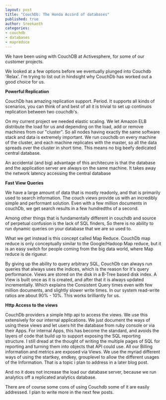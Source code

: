 ```yaml
--- 
layout: post
title: "CouchDb: The Honda Accord of databases"
published: true
author: Sreekanth
categories: 
- couchdb
- databases
- mapreduce
---
```


We have been using with CouchDB at Activesphere, for some of our customer projects.

We looked at a few options before we eventually plunged into Couchdb 'Relax'. I'm trying to list out in hindsight why CouchDb has worked out a good choice for us.

**Powerful Replication**

CouchDb has amazing replication support. Period. It supports all kinds of scenarios, you can think of and best of all it is trivial to set up continuos replication between two couchdb's.


On my current project we needed elastic scaling. We let Amazon ELB
distribute the load for us and depending on the load, add or remove
machines from our "cluster". So all nodes having exactly the same
software stack and data is extremely important. We run couchdb on
every machine of the cluster, and each machine replicates with the
master, so all the data spreads over the cluster in short time. This
means no big beefy dedicated central database.

An accidental (and big) advantage of this architecure is that the
database and the application server are always on the same machine. It
takes away the network latency accessing the central database


**Fast View Queries**


We have a large amount of data that is mostly readonly, and that is
primarily used to search information. The couch views provide us with
an incredibly simple and performant solution. Even with a few million
documents in couchDb, we get search results in a few hundredths of a
second.

Among other things that is fundamentally different in couchdb and
source of perpetual confusion is the lack of SQL finders, So there is
no ability to run dynamic queries on your database that we are so used
to.

What we get instead is this concept called Map Reduce. CouchDb map
reduce is only conceptually similar to the Google/Hadoop Map reduce,
but it is an easy switch for people coming from the big data world,
where Map reduce is de rigueur.

By giving up the ability to query arbitrary SQL, CouchDb can always
run queries that always uses the indices, which is the reason for it's
query performance. Views are stored on the disk in a B-Tree based disk
index. A View is built once as it is created, and after that it is
always updated incrementally. Which explains the Consistent Query
times even with few million documents, and slightly slower write
times. In our system read-write ratios are about 90% - 10%. This works
brilliantly for us.

**Http Access to the views**

CouchDb providers a simple http api to access the views. We use this
extensively for our internal applications. We just document the ways
of using these views and let users hit the database from ruby console
or via their Apps. For internal Apps, this has become the standard,
and avoids the layers of code that build up to support exposing the
SQL reporting structure. I still dread at the thought of writing the
multiple pages of SQL for reporting and turning them into objects that
API could use. All our Billing information and metrics are exposed via
Views. We use the myriad different ways of using the startkey, endkey,
grouplevel to allow the different usages of the Information. That is a
topic i plan to address in a later blog post.

And no it does not increase the load our database server, because we
run analytics off a replicated analytics database.

There are of course some cons of using Couchdb some of it are easily
addressed. I plan to write more in the next few posts.


